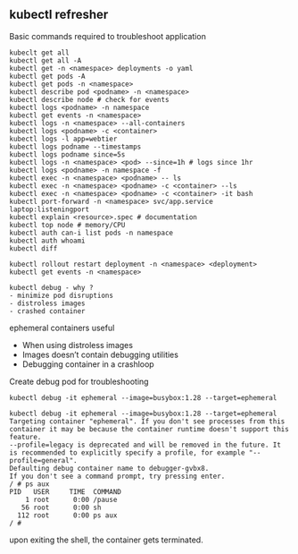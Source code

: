 

## kubectl refresher

Basic commands required to troubleshoot application

```
kubeclt get all 
kubectl get all -A
kubectl get -n <namespace> deployments -o yaml
kubectl get pods -A
kubectl get pods -n <namespace>
kubectl describe pod <podname> -n <namespace>
kubectl describe node # check for events
kubectl logs <podname> -n namespace
kubectl get events -n <namespace>
kubectl logs -n <namespace> --all-containers
kubectl logs <podname> -c <container>
kubectl logs -l app=webtier
kubectl logs podname --timestamps 
kubectl logs podname since=5s
kubectl logs -n <namespace> <pod> --since=1h # logs since 1hr
kubectl logs <podname> -n namespace -f
kubectl exec -n <namespace> <podname> -- ls 
kubectl exec -n <namespace> <podname> -c <container> --ls
kubectl exec -n <namespace> <podname> -c <container> -it bash
kubectl port-forward -n <namespace> svc/app.service laptop:listeningport
kubectl explain <resource>.spec # documentation
kubectl top node # memory/CPU
kubectl auth can-i list pods -n namespace
kubectl auth whoami
kubectl diff

kubectl rollout restart deployment -n <namespace> <deployment>
kubectl get events -n <namespace>

kubectl debug - why ?
- minimize pod disruptions
- distroless images
- crashed container
```

ephemeral containers useful

- When using distroless images
- Images doesn’t contain debugging utilities
- Debugging container in a crashloop

Create debug pod for troubleshooting

```
kubectl debug -it ephemeral --image=busybox:1.28 --target=ephemeral
```

```
kubectl debug -it ephemeral --image=busybox:1.28 --target=ephemeral
Targeting container "ephemeral". If you don't see processes from this container it may be because the container runtime doesn't support this feature.
--profile=legacy is deprecated and will be removed in the future. It is recommended to explicitly specify a profile, for example "--profile=general".
Defaulting debug container name to debugger-gvbx8.
If you don't see a command prompt, try pressing enter.
/ # ps aux
PID   USER     TIME  COMMAND
    1 root      0:00 /pause
   56 root      0:00 sh
  112 root      0:00 ps aux
/ # 
```

upon exiting the shell, the container gets terminated. 

